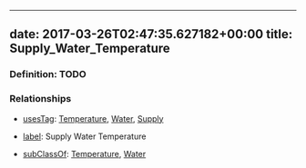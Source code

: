 
---
date: 2017-03-26T02:47:35.627182+00:00
title: Supply_Water_Temperature
---
### Definition: TODO

### Relationships

* [usesTag](https://brickschema.org/schema/1.0/BrickFrame#usesTag): [Temperature](https://brickschema.org/schema/1.0/BrickTag#Temperature), [Water](https://brickschema.org/schema/1.0/BrickTag#Water), [Supply](https://brickschema.org/schema/1.0/BrickTag#Supply)

* [label](http://www.w3.org/2000/01/rdf-schema#label): Supply Water Temperature

* [subClassOf](http://www.w3.org/2000/01/rdf-schema#subClassOf): [Temperature](https://brickschema.org/schema/1.0/Brick#Temperature), [Water](https://brickschema.org/schema/1.0/Brick#Water)
